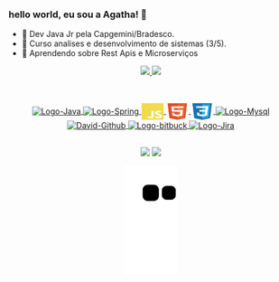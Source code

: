 ### hello world, eu sou a Agatha! 👋

- 🔭 Dev Java Jr pela Capgemini/Bradesco.
- 🔭 Curso analises e desenvolvimento de sistemas (3/5).
- 🌱 Aprendendo sobre Rest Apis e Microserviços

<div align="center">
  <a href="https://github.com/agathalouise">
  <img height="180em" src="https://github-readme-stats.vercel.app/api?username=agathalouise&show_icons=true&theme=dracula&include_all_commits=true&count_private=true"/>
  <img height="180em" src="https://github-readme-stats.vercel.app/api/top-langs/?username=agathalouise&layout=compact&langs_count=7&theme=dracula"/>
</div>
  
  ##
  
 <div align="center"><br>
    <img align="center" alt="Logo-Java" height="30" width="40" src="https://cdn.jsdelivr.net/gh/devicons/devicon/icons/java/java-original-wordmark.svg" />
    <img align="center" alt="Logo-Spring" height="30" width="40" src="https://cdn.jsdelivr.net/gh/devicons/devicon/icons/spring/spring-original-wordmark.svg" />
    <img align="center" alt="logo-Js" height="30" width="40" src="https://raw.githubusercontent.com/devicons/devicon/master/icons/javascript/javascript-plain.svg">
    <img align="center" alt="David-HTML" height="30" width="40" src="https://raw.githubusercontent.com/devicons/devicon/master/icons/html5/html5-original.svg">
    <img align="center" alt="David-CSS" height="30" width="40" src="https://raw.githubusercontent.com/devicons/devicon/master/icons/css3/css3-original.svg">
    <img align="center" alt="Logo-Mysql" height="30" width="40" src="https://cdn.jsdelivr.net/gh/devicons/devicon/icons/mysql/mysql-original-wordmark.svg" />
    <img align="center" alt="David-Github" height="30" width="40" src="https://cdn.jsdelivr.net/gh/devicons/devicon/icons/github/github-original.svg" />
    <img align="center" alt="Logo-bitbuck" height="30" width="40" src="https://cdn.jsdelivr.net/gh/devicons/devicon/icons/bitbucket/bitbucket-original-wordmark.svg" />
    <img align="center" alt="Logo-Jira" height="30" width="40"  src="https://cdn.jsdelivr.net/gh/devicons/devicon/icons/jira/jira-original-wordmark.svg" />
  </div>

  ##
  
<div align="center"> 
  <a href = "mailto:trabalhos.agatha@gmail.com"><img src="https://img.shields.io/badge/-Gmail-%23333?style=for-the-badge&logo=gmail&logoColor=white" target="_blank"></a>
  <a href="https://www.linkedin.com/in/agatha-louise/" target="_blank"><img src="https://img.shields.io/badge/-LinkedIn-%230077B5?style=for-the-badge&logo=linkedin&logoColor=white" target="_blank"></a>
  
  ![Snake animation](https://github.com/agathalouise/agathalouise/blob/output/github-contribution-grid-snake.svg)
  
</div>

